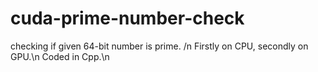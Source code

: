 # cuda-prime-number-check
checking if given 64-bit number is prime. /n
Firstly on CPU, secondly on GPU.\n
Coded in Cpp.\n
